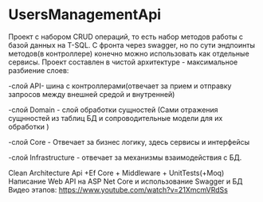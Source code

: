 # UsersManagementApi
Проект с набором CRUD операций, то есть набор методов работы с базой данных на T-SQL. С фронта через swagger, но по сути эндпоинты методов(в контроллере) конечно можно использовать как отдельные сервисы.
Проект составлен в чистой архитектуре - максимальное разбиение слоев:

-слой API- шина с контроллерами(отвечает за прием и отправку запросов между внешней средой и внутренней)   

-слой Domain - слой обработки сущностей (Сами отражения сущнностей из таблиц БД и сопроводительные модели для их обработки ) 

-слой Core - Отвечает за бизнес логику, здесь сервисы и интерфейсы 

-слой Infrastructure - отвечает за механизмы взаимодействия с БД.

Clean Architecture Api +Ef Core + Middleware + UnitTests(+Moq)
Написание Web API на ASP Net Core и использование Swagger и БД
Видео этапов: https://www.youtube.com/watch?v=21XmcmVRdSs


